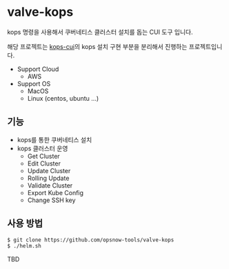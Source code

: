 # valve-kops

kops 명령을 사용해서 쿠버네티스 클러스터 설치를 돕는 CUI 도구 입니다.

해당 프로젝트는 [kops-cui](https://github.com/opsnow/kops-cui)의 kops 설치 구현 부분을 분리해서 진행하는 프로젝트입니다. 

* Support Cloud
  * AWS
* Support OS
  * MacOS
  * Linux (centos, ubuntu ...)

## 기능

* kops를 통한 쿠버네티스 설치
* kops 클러스터 운영
  * Get Cluster
  * Edit Cluster
  * Update Cluster
  * Rolling Update
  * Validate Cluster
  * Export Kube Config
  * Change SSH key

## 사용 방법

```bash
$ git clone https://github.com/opsnow-tools/valve-kops
$ ./helm.sh
```
TBD